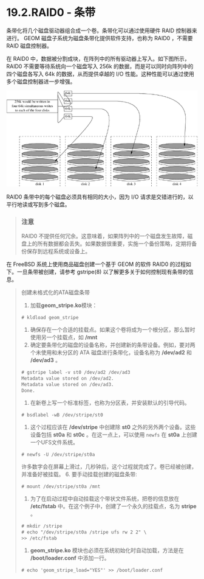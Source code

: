 # 19.2.RAID0 - 条带

条带化将几个磁盘驱动器组合成一个卷。条带化可以通过使用硬件 RAID 控制器来进行。 GEOM 磁盘子系统为磁盘条带化提供软件支持，也称为 RAID0 ，不需要 RAID 磁盘控制器。

在 RAID0 中，数据被分割成块，在阵列中的所有驱动器上写入。如下图所示， RAID0 不需要等待系统向一个磁盘写入 256k 的数据，而是可以同时向阵列中的四个磁盘各写入 64k 的数据，从而提供卓越的 I/O 性能。这种性能可以通过使用多个磁盘控制器进一步增强。

![](../.gitbook/assets/1striping.png)

RAID0 条带中的每个磁盘必须具有相同的大小，因为 I/O 请求是交错进行的，以平行地读或写到多个磁盘。

> ### 注意
>
> RAID0 不提供任何冗余。这意味着，如果阵列中的一个磁盘发生故障，磁盘上的所有数据都会丢失。如果数据很重要，实施一个备份策略，定期将备份保存到远程系统或设备上。

在 FreeBSD 系统上使用商品磁盘创建一个基于 GEOM 的软件 RAID0 的过程如下。一旦条带被创建，请参考 gstripe(8) 以了解更多关于如何控制现有条带的信息。

> 创建未格式化的ATA磁盘条带
>
> 1. 加载**geom\_stripe.ko**模块：
>
> ```
> # kldload geom_stripe
> ```
>
> 1. 确保存在一个合适的挂载点。如果这个卷将成为一个根分区，那么暂时使用另一个挂载点，如 **/mnt**
> 2. 确定要条带化的磁盘的设备名称，并创建新的条带设备。例如，要对两个未使用和未分区的 ATA 磁盘进行条带化，设备名称为 **/dev/ad2** 和 **/dev/ad3** 。
>
> ```
> # gstripe label -v st0 /dev/ad2 /dev/ad3
> Metadata value stored on /dev/ad2.
> Metadata value stored on /dev/ad3.
> Done.
> ```
>
> 1. 在新卷上写一个标准标签，也称为分区表，并安装默认的引导代码。
>
> ```
> # bsdlabel -wB /dev/stripe/st0
> ```
>
> 1. 这个过程应该在 **/dev/stripe** 中创建除 **st0** 之外的另外两个设备。这些设备包括 **st0a** 和 **st0c** 。在这一点上，可以使用 `newfs` 在 **st0a** 上创建一个UFS文件系统。
>
> ```
> # newfs -U /dev/stripe/st0a
> ```
>
> 许多数字会在屏幕上滑过，几秒钟后，这个过程就完成了。卷已经被创建，并准备好被挂载。 6. 要手动挂载创建的磁盘条带:
>
> ```
> # mount /dev/stripe/st0a /mnt
> ```
>
> 1. 为了在启动过程中自动挂载这个带状文件系统，把卷的信息放在 **/etc/fstab** 中。在这个例子中，创建了一个永久的挂载点，名为 **stripe** 。
>
> ```
> # mkdir /stripe
> # echo "/dev/stripe/st0a /stripe ufs rw 2 2" \
> >> /etc/fstab
> ```
>
> 1. **geom\_stripe.ko** 模块也必须在系统初始化时自动加载，方法是在 **/boot/loader.conf** 中添加一行。
>
> ```
> # echo 'geom_stripe_load="YES"' >> /boot/loader.conf
> ```
